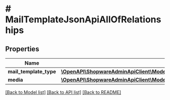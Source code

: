 # # MailTemplateJsonApiAllOfRelationships

## Properties

Name | Type | Description | Notes
------------ | ------------- | ------------- | -------------
**mail_template_type** | [**\OpenAPI\ShopwareAdminApiClient\Model\MailTemplateJsonApiAllOfRelationshipsMailTemplateType**](MailTemplateJsonApiAllOfRelationshipsMailTemplateType.md) |  | [optional]
**media** | [**\OpenAPI\ShopwareAdminApiClient\Model\MailTemplateJsonApiAllOfRelationshipsMedia**](MailTemplateJsonApiAllOfRelationshipsMedia.md) |  | [optional]

[[Back to Model list]](../../README.md#models) [[Back to API list]](../../README.md#endpoints) [[Back to README]](../../README.md)
